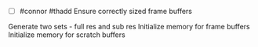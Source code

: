 
- [ ] #connor #thadd Ensure correctly sized frame buffers

Generate two sets - full res and sub res
Initialize memory for frame buffers
Initialize memory for scratch buffers